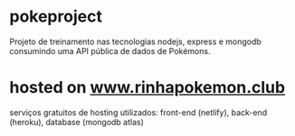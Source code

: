 # pokeproject
Projeto de treinamento nas tecnologias nodejs, express e mongodb consumindo uma API pública de dados de Pokémons.

# hosted on www.rinhapokemon.club
serviços gratuitos de hosting utilizados: front-end (netlify), back-end (heroku), database (mongodb atlas)


